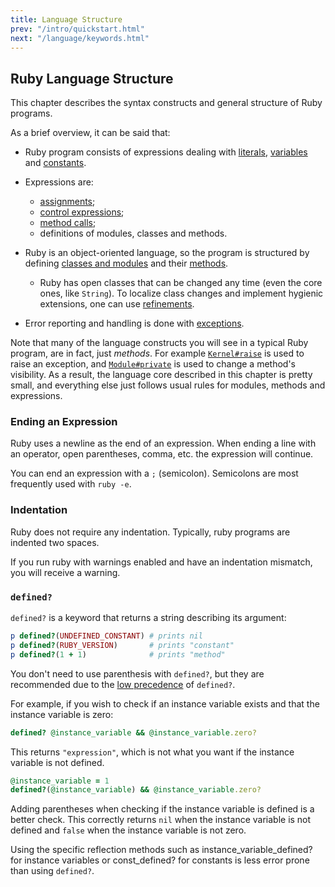 ```yaml
---
title: Language Structure
prev: "/intro/quickstart.html"
next: "/language/keywords.html"
---
```


## Ruby Language Structure[](#ruby-language-structure)

This chapter describes the syntax constructs and general structure of Ruby programs.

As a brief overview, it can be said that:

* Ruby program consists of expressions dealing with [literals](language/literals.md), [variables](language/variables-constants.md) and [constants](language/variables-constants.md#constants).
* Expressions are:
  * [assignments](language/assignment.md);
  * [control expressions](language/control-expressions.md);
  * [method calls](language/methods-call.md);
  * definitions of modules, classes and methods.

* Ruby is an object-oriented language, so the program is structured by defining [classes and modules](language/modules-classes.md) and their [methods](language/methods-def.md).
  * Ruby has open classes that can be changed any time (even the core ones, like `String`). To localize class changes and implement hygienic extensions, one can use [refinements](language/refinements.md).

* Error reporting and handling is done with [exceptions](language/exceptions.md).

Note that many of the language constructs you will see in a typical Ruby program, are in fact, just *methods*. For example <a href='https://ruby-doc.org/core-2.7.0/Kernel.html#method-i-raise' class='ruby-doc remote' target='_blank'>`Kernel#raise`</a> is used to raise an exception, and <a href='https://ruby-doc.org/core-2.7.0/Module.html#method-i-private' class='ruby-doc remote' target='_blank'>`Module#private`</a> is used to change a method's visibility. As a result, the language core described in this chapter is pretty small, and everything else just follows usual rules for modules, methods and expressions.



### Ending an Expression[](#ending-an-expression)

Ruby uses a newline as the end of an expression. When ending a line with an operator, open parentheses, comma, etc. the expression will continue.

You can end an expression with a `;` (semicolon). Semicolons are most frequently used with `ruby -e`.

### Indentation[](#indentation)

Ruby does not require any indentation. Typically, ruby programs are indented two spaces.

If you run ruby with warnings enabled and have an indentation mismatch, you will receive a warning.

### `defined?`[](#defined)

`defined?` is a keyword that returns a string describing its argument:


```ruby
p defined?(UNDEFINED_CONSTANT) # prints nil
p defined?(RUBY_VERSION)       # prints "constant"
p defined?(1 + 1)              # prints "method"
```

You don't need to use parenthesis with `defined?`, but they are recommended due to the [low precedence](language/precedence.md) of `defined?`.

For example, if you wish to check if an instance variable exists and that the instance variable is zero:


```ruby
defined? @instance_variable && @instance_variable.zero?
```

This returns `"expression"`, which is not what you want if the instance variable is not defined.


```ruby
@instance_variable = 1
defined?(@instance_variable) && @instance_variable.zero?
```

Adding parentheses when checking if the instance variable is defined is a better check. This correctly returns `nil` when the instance variable is not defined and `false` when the instance variable is not zero.

Using the specific reflection methods such as instance\_variable\_defined? for instance variables or const\_defined? for constants is less error prone than using `defined?`.





